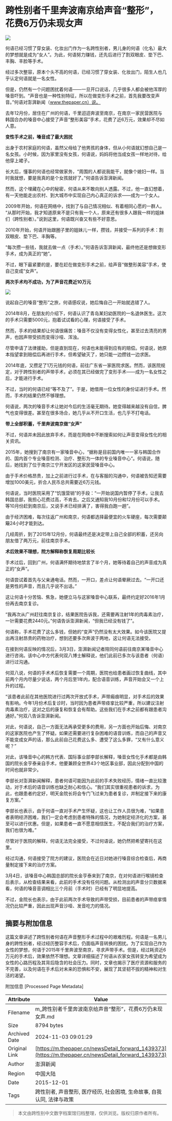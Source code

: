 # 跨性别者千里奔波南京给声音“整形”，花费6万仍未现女声

![](http://image.thepaper.cn/www/image/4/812/778.jpg)

何语已经习惯了穿女装、化妆出门作为一名跨性别者，男儿身的何语（化名）最大的梦想就是成为“女人”。为此，何语努力赚钱，还先后进行了割双眼皮、垫下巴、丰胸、丰脸等手术。

经过多次整容，原本个头不高的何语，已经习惯了穿女装、化妆出门，陌生人也几乎认定何语就是一名女性。

但是，仍然有一个问题困扰着何语——一旦开口说话，几乎很多人都会被他浑厚的嗓音吓到。“声音也是一种性别特征，所以在做变形手术之前，首先我要改变声音。”何语对澎湃新闻（www.thepaper.cn）说。

去年12月份，居住在广州的何语，千里迢迢奔波至南京，在南京一家民营医院与韩国合办的嗓音中心接受了声音“整形美容”手术，花费了近6万元，效果却不尽如人意。

**变性手术之前，嗓音成了最大困扰**

出身于农村家庭的何语，虽然父母给了他男孩的身体，但从小何语就幻想自己是一名女孩。小时候，因为家里没有女孩，何语说，妈妈将他当成女孩一样地对待，给他穿上裙子。

长大后，懂事的何语也经常做家务，“周围的人都说我能干，就像个媳妇一样。当时我就想，要是我真的是个女孩就好了。”何语告诉澎湃新闻。

然而，这个埋藏在心中的秘密，何语从来不敢向别人透露。不过，他一直幻想着，有一天他能走出农村、到大城市中实现自己内心真正的诉求——成为一个女人。

2009年开始，何语在网络中，找到了与自己情况相似、有着相同心愿的一群人。 “从那时开始，我才知道原来不是只有我一个人，原来还有很多人跟我一样的姐妹们（跨性别者）。”说到这里，何语既兴奋又有些不好意思。

2010年开始，何语开始跟圈子里的姐妹儿一样，攒钱，并接受一系列的手术：割双眼皮、垫下巴、丰胸等。

“每次攒一些钱，我就去做一点（手术）。”何语告诉澎湃新闻，最终他还是想做变形手术，成为真正的“她”。

不过，眼下最紧要的是，要在赶在做变形手术之前，给声音“做整形美容”手术，使自己变成“女声”。

**两次手术均不成功，为了声音花费近10万元**

![](http://image.thepaper.cn/www/image/4/812/780.jpg)

说起自己的嗓音“整形”之旅，何语感叹说，她后悔自己一开始就选错了人。

2014年8月，在朋友的介绍下，何语认识了青岛某妇幼医院的一名退休医生。这次的手术只需要5000元，抱着试试看的心理，何语接受了手术。

然而，手术的结果却让何语很痛苦：嗓音不仅没有变得女性化，甚至过去清亮的男声，也因声带受损而变得沙哑、浑浊。

尽管申请了法律援助，但是直到现在，何语也未能得到应有的赔偿。何语说，她原本指望拿到赔偿后再进行手术，但希望破灭了，她只能一边攒钱一边求医。

2014年底，又攒足了1万元钱的何语，前往广东省一家医院求医。然而，该医院规定，对于跨性别者的声带手术，必须在其已经做完了变形手术——成为一名女性之后，才能进行手术。

不过，当时的何语已经“等不及了”。于是，她借用一位女性的身份证进行手术。然而，手术的结果仍然不够理想。

何语说，两次的嗓音手术让她对今后的生活毫无期待。她变得越来越没有自信，脾气也变得很差。甚至在很多场合，她几乎从不开口生活，也几乎不打电话。

**带上全部积蓄，千里奔波南京做“女声”**

不过，何语并未因此放弃手术，而是在网络中不断搜索如何让声音变得女性化的相关资讯。

2015年，她搜到了南京有一家嗓音中心，“据称是目前国内唯一一家与韩国合作的、国内首个专业嗓音检测、治疗、整形为一体的专业嗓音中心“。何语说，随后，她找到了位于南京江宁开发区的这家民营嗓音中心。

由于手术价格昂贵，加上之前进行过手术，在与客服的沟通中，何语被告知还需要增加1000美元，折合人民币总共需要近6万元钱。

何语说，当时医院采用了“饥饿营销”的手段：“一开始说国内暂停了手术，让我去韩国总部，我担心花费过高，不肯去。之后又通知我10月份和12月份可以手术。等10月份赶到南京后，又说手术已经排满了，害得我白跑一趟”。

由于经济困难，每次往返广州和南京，何语都选择最便宜的火车硬座，每次需要颠簸24小时才能到达。

几经周折，到了2015年12月份，何语最终还是决定带上自己全部的积蓄，还另向朋友借了两万元，前往南京手术。

**术后效果不理想，院方解释称恢复周期比较长**

手术过后，回到广州，何语满怀期待地禁言了半个月，她等待着自己的声音成为真正的“女声”。

何语尝试着首先与父亲通电话。然而，一开口，差点让何语晕厥过去。“一开口还是男性的声音，而且几乎说不出话。”

这让何语十分苦恼、焦急，她便立马与这家嗓音中心联系，最终约定好2016年1月份再去南京复诊。

“我再次从广州赶往南京复诊，结果医院告诉我，还需要再注射1年的肉毒素治疗，一针需要花费2440元。”何语告诉澎湃新闻，“但我已经没有钱了”。

何语称，手术花费了这么多钱，但她的“变声”仍然没有太大效果。如今该医院又提出再注射昂贵的药物治疗，想到还要多次奔波于两地，这让何语无法接受。

在接到何语反映的情况后，3月3日，澎湃新闻记者陪同何语前往南京某嗓音中心进行咨询。该中心中方代表何双八博士解释说，他们此前已多次与该患者（何语）进行过沟通。

何双八说，何语的手术术后恢复需要一个周期，医院也给患者画过恢复曲线，其中前两个月内尽量少说话，两个月后至1年内，配合语音训练，声音开始会又一个上升的过程。

“该患者此前在其他医院进行过两次开放式手术，声带瘢痕明显，对手术后的效果有影响。今年1月份术后复诊时，当时因为患者声带痉挛比较严重，所以建议注射肉毒素治疗，这对之后的康复和恢复会有帮助。这些我们在手术之前都有跟患者沟通好。”何双八告诉澎湃新闻。

对此，何语说，自己一方面无法再承受更多的费用，另一方面也开始后悔、对南京的这家医院也产生了怀疑。如果还需要进行复杂困难的语音训练，而自己的声音又不能变成女声的话，那么此前自己花费这么多、遭受了这么多罪，“又有什么意义呢？”

对此，该嗓音中心的韩方代表、国际事业部李部长解释，嗓音女性化手术都是由韩国的院长金亨泰亲自手术，他要兼顾全世界43个地区事业部，因此分配到中国的时间也就非常少。

李部长对澎湃新闻解释，患者何语可能因为此前的手术失败经历，情绪一直比较激动，对于术后的语音训练也缺乏耐心和信心。“我们其实很重视患者的诉求，为此，也跟患者约定好，明天金院长将会专门飞过来为患者复诊，并制定接下来的康复方案。”

李部长也表示，由于何语一直对手术产生怀疑，这也让工作人员很为难，“如果患者表明经济困难，我们一定会考虑到患者特殊的情况，为她制定经济化的方案，甚至可以进行优惠。但是，如果患者一直不愿意相信医生，不配合我们的治疗方案，我们也很为难。”

尽管对于医院的解释，何语无法完全接受，不过何语说，她仍然把希望寄托在这里。

经过沟通，何语接受了院方的建议，医院会在近日对她进行嗓音综合检查后，再商量制定接下来的治疗方案。

3月4日，该嗓音中心韩国总部的院长金亨泰来到了南京，在对何语进行喉镜检查后表示，从检查结果来看，此前的手术没有任何问题。从检测出的声音分贝数据来看，何语的嗓音音调相比三个月前（手术时）已经有了明显地提高。

不过，金院长也表示，由于此前两次手术导致的声带受损，目前患者的声带痉挛情况仍比较严重，因此出现声音沙哑、发音吃力的情况。

## 摘要与附加信息

<!-- tcd_abstract -->
这篇文章讲述了跨性别者何语在声音整形手术过程中的艰难历程。何语是一名男儿身的跨性别者，经过经历整容手术后，仍面临声音转换的困扰。为了实现自己作为女性的梦想，何语于2015年千里奔波至南京，寻求声带手术。但是，经过耗资近6万元的手术后，效果依然不理想。文章详细描述了何语从农家女孩转变为希望成为女性的心路历程及其背后隐含的社会压力。同时，文章也揭示了医疗资源和服务的不完善，以及何语在手术后对未来的恐惧和不安，展现了其坚韧不拔的精神和对生活的渴望。
<!-- tcd_abstract_end -->

附加信息 [Processed Page Metadata]

| Attribute       | Value                                  |
|-----------------|----------------------------------------|
| Filename        | m_跨性别者千里奔波南京给声音“整形”，花费6万仍未现女声.md                             |
| Size            | 8794 bytes                           |
| Archived Date   | 2024-11-03 09:01:29                             |
| Original Link   | [https://m.thepaper.cn/newsDetail_forward_1439373](https://m.thepaper.cn/newsDetail_forward_1439373)                       |
| Author          | 澎湃新闻                               |
| Region          | 中国大陆                               |
| Date            | 2015-12-01                                 |
| Tags            | 跨性别者, 声音整形, 医疗经历, 社会困境, 生命故事, 自我认同, 法律与政策                                 |
>
> 本文由跨性别中文数字档案馆归档整理，仅供浏览。版权归原作者所有。
>